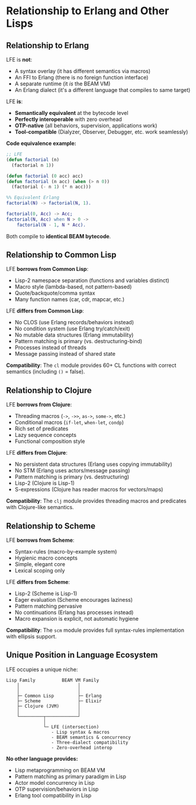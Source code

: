 # Relationship to Erlang and Other Lisps

## Relationship to Erlang

LFE is **not**:

- A syntax overlay (it has different semantics via macros)
- An FFI to Erlang (there is no foreign function interface)
- A separate runtime (it *is* the BEAM VM)
- An Erlang dialect (it's a different language that compiles to same target)

LFE **is**:

- **Semantically equivalent** at the bytecode level
- **Perfectly interoperable** with zero overhead
- **OTP-native** (all behaviors, supervision, applications work)
- **Tool-compatible** (Dialyzer, Observer, Debugger, etc. work seamlessly)

**Code equivalence example:**

```lisp
;; LFE
(defun factorial (n)
  (factorial n 1))

(defun factorial (0 acc) acc)
(defun factorial (n acc) (when (> n 0))
  (factorial (- n 1) (* n acc)))
```

```erlang
%% Equivalent Erlang
factorial(N) -> factorial(N, 1).

factorial(0, Acc) -> Acc;
factorial(N, Acc) when N > 0 ->
    factorial(N - 1, N * Acc).
```

Both compile to **identical BEAM bytecode**.

## Relationship to Common Lisp

LFE **borrows from Common Lisp**:

- Lisp-2 namespace separation (functions and variables distinct)
- Macro style (lambda-based, not pattern-based)
- Quote/backquote/comma syntax
- Many function names (car, cdr, mapcar, etc.)

LFE **differs from Common Lisp**:

- No CLOS (use Erlang records/behaviors instead)
- No condition system (use Erlang try/catch/exit)
- No mutable data structures (Erlang immutability)
- Pattern matching is primary (vs. destructuring-bind)
- Processes instead of threads
- Message passing instead of shared state

**Compatibility**: The `cl` module provides 60+ CL functions with correct semantics (including `()` = false).

## Relationship to Clojure

LFE **borrows from Clojure**:

- Threading macros (`->`, `->>`, `as->`, `some->`, etc.)
- Conditional macros (`if-let`, `when-let`, `condp`)
- Rich set of predicates
- Lazy sequence concepts
- Functional composition style

LFE **differs from Clojure**:

- No persistent data structures (Erlang uses copying immutability)
- No STM (Erlang uses actors/message passing)
- Pattern matching is primary (vs. destructuring)
- Lisp-2 (Clojure is Lisp-1)
- S-expressions (Clojure has reader macros for vectors/maps)

**Compatibility**: The `clj` module provides threading macros and predicates with Clojure-like semantics.

## Relationship to Scheme

LFE **borrows from Scheme**:

- Syntax-rules (macro-by-example system)
- Hygienic macro concepts
- Simple, elegant core
- Lexical scoping only

LFE **differs from Scheme**:

- Lisp-2 (Scheme is Lisp-1)
- Eager evaluation (Scheme encourages laziness)
- Pattern matching pervasive
- No continuations (Erlang has processes instead)
- Macro expansion is explicit, not automatic hygiene

**Compatibility**: The `scm` module provides full syntax-rules implementation with ellipsis support.

## Unique Position in Language Ecosystem

LFE occupies a unique niche:

```
Lisp Family          BEAM VM Family
    │                      │
    │                      │
    ├─ Common Lisp         ├─ Erlang
    ├─ Scheme              ├─ Elixir
    ├─ Clojure (JVM)       │
    │                      │
    └─────────┬────────────┘
              │
              └─ LFE (intersection)
                 - Lisp syntax & macros
                 - BEAM semantics & concurrency
                 - Three-dialect compatibility
                 - Zero-overhead interop
```

**No other language provides:**

- Lisp metaprogramming on BEAM VM
- Pattern matching as primary paradigm in Lisp
- Actor model concurrency in Lisp
- OTP supervision/behaviors in Lisp
- Erlang tool compatibility in Lisp

